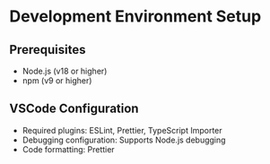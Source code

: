 # Development Environment Setup

## Prerequisites

- Node.js (v18 or higher)
- npm (v9 or higher)

## VSCode Configuration

- Required plugins: ESLint, Prettier, TypeScript Importer
- Debugging configuration: Supports Node.js debugging
- Code formatting: Prettier
